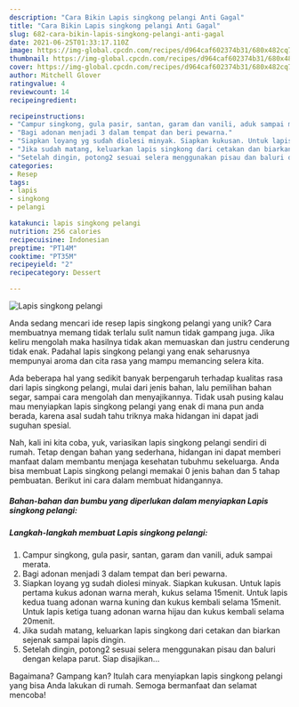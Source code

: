 ```yaml
---
description: "Cara Bikin Lapis singkong pelangi Anti Gagal"
title: "Cara Bikin Lapis singkong pelangi Anti Gagal"
slug: 682-cara-bikin-lapis-singkong-pelangi-anti-gagal
date: 2021-06-25T01:33:17.110Z
image: https://img-global.cpcdn.com/recipes/d964caf602374b31/680x482cq70/lapis-singkong-pelangi-foto-resep-utama.jpg
thumbnail: https://img-global.cpcdn.com/recipes/d964caf602374b31/680x482cq70/lapis-singkong-pelangi-foto-resep-utama.jpg
cover: https://img-global.cpcdn.com/recipes/d964caf602374b31/680x482cq70/lapis-singkong-pelangi-foto-resep-utama.jpg
author: Mitchell Glover
ratingvalue: 4
reviewcount: 14
recipeingredient:

recipeinstructions:
- "Campur singkong, gula pasir, santan, garam dan vanili, aduk sampai merata."
- "Bagi adonan menjadi 3 dalam tempat dan beri pewarna."
- "Siapkan loyang yg sudah diolesi minyak. Siapkan kukusan. Untuk lapis pertama kukus adonan warna merah, kukus selama 15menit. Untuk lapis kedua tuang adonan warna kuning dan kukus kembali selama 15menit. Untuk lapis ketiga tuang adonan warna hijau dan kukus kembali selama 20menit."
- "Jika sudah matang, keluarkan lapis singkong dari cetakan dan biarkan sejenak sampai lapis dingin."
- "Setelah dingin, potong2 sesuai selera menggunakan pisau dan baluri dengan kelapa parut. Siap disajikan..."
categories:
- Resep
tags:
- lapis
- singkong
- pelangi

katakunci: lapis singkong pelangi 
nutrition: 256 calories
recipecuisine: Indonesian
preptime: "PT14M"
cooktime: "PT35M"
recipeyield: "2"
recipecategory: Dessert

---
```



![Lapis singkong pelangi](https://img-global.cpcdn.com/recipes/d964caf602374b31/680x482cq70/lapis-singkong-pelangi-foto-resep-utama.jpg)

Anda sedang mencari ide resep lapis singkong pelangi yang unik? Cara membuatnya memang tidak terlalu sulit namun tidak gampang juga. Jika keliru mengolah maka hasilnya tidak akan memuaskan dan justru cenderung tidak enak. Padahal lapis singkong pelangi yang enak seharusnya mempunyai aroma dan cita rasa yang mampu memancing selera kita.

Ada beberapa hal yang sedikit banyak berpengaruh terhadap kualitas rasa dari lapis singkong pelangi, mulai dari jenis bahan, lalu pemilihan bahan segar, sampai cara mengolah dan menyajikannya. Tidak usah pusing kalau mau menyiapkan lapis singkong pelangi yang enak di mana pun anda berada, karena asal sudah tahu triknya maka hidangan ini dapat jadi suguhan spesial.




Nah, kali ini kita coba, yuk, variasikan lapis singkong pelangi sendiri di rumah. Tetap dengan bahan yang sederhana, hidangan ini dapat memberi manfaat dalam membantu menjaga kesehatan tubuhmu sekeluarga. Anda bisa membuat Lapis singkong pelangi memakai 0 jenis bahan dan 5 tahap pembuatan. Berikut ini cara dalam membuat hidangannya.

<!--inarticleads1-->

##### Bahan-bahan dan bumbu yang diperlukan dalam menyiapkan Lapis singkong pelangi:





<!--inarticleads2-->

##### Langkah-langkah membuat Lapis singkong pelangi:

1. Campur singkong, gula pasir, santan, garam dan vanili, aduk sampai merata.
1. Bagi adonan menjadi 3 dalam tempat dan beri pewarna.
1. Siapkan loyang yg sudah diolesi minyak. Siapkan kukusan. Untuk lapis pertama kukus adonan warna merah, kukus selama 15menit. Untuk lapis kedua tuang adonan warna kuning dan kukus kembali selama 15menit. Untuk lapis ketiga tuang adonan warna hijau dan kukus kembali selama 20menit.
1. Jika sudah matang, keluarkan lapis singkong dari cetakan dan biarkan sejenak sampai lapis dingin.
1. Setelah dingin, potong2 sesuai selera menggunakan pisau dan baluri dengan kelapa parut. Siap disajikan...




Bagaimana? Gampang kan? Itulah cara menyiapkan lapis singkong pelangi yang bisa Anda lakukan di rumah. Semoga bermanfaat dan selamat mencoba!
